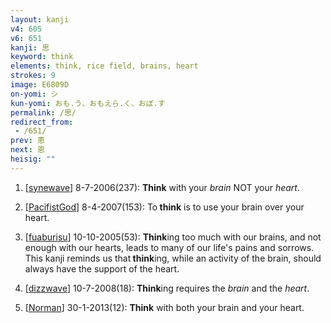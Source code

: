 ```yaml
---
layout: kanji
v4: 605
v6: 651
kanji: 思
keyword: think
elements: think, rice field, brains, heart
strokes: 9
image: E6809D
on-yomi: シ
kun-yomi: おも.う、おもえら.く、おぼ.す
permalink: /思/
redirect_from:
 - /651/
prev: 患
next: 恩
heisig: ""
---
```


1) [<a href="http://kanji.koohii.com/profile/synewave">synewave</a>] 8-7-2006(237): <strong>Think</strong> with your <em>brain</em> NOT your <em>heart</em>.

2) [<a href="http://kanji.koohii.com/profile/PacifistGod">PacifistGod</a>] 8-4-2007(153): To<strong> think</strong> is to use your brain over your heart.

3) [<a href="http://kanji.koohii.com/profile/fuaburisu">fuaburisu</a>] 10-10-2005(53): <strong>Think</strong>ing too much with our brains, and not enough with our hearts, leads to many of our life&#039;s pains and sorrows. This kanji reminds us that<strong> think</strong>ing, while an activity of the brain, should always have the support of the heart.

4) [<a href="http://kanji.koohii.com/profile/dizzwave">dizzwave</a>] 10-7-2008(18): <strong>Think</strong>ing requires the <em>brain</em> and the <em>heart</em>.

5) [<a href="http://kanji.koohii.com/profile/Norman">Norman</a>] 30-1-2013(12): <strong>Think</strong> with both your brain and your heart.

